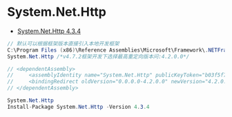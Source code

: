 # System.Net.Http

- [System.Net.Http 4.3.4](https://www.nuget.org/packages/System.Net.Http/)

```c#
// 默认可以根据框架版本直接引入本地开发框架
C:\Program Files (x86)\Reference Assemblies\Microsoft\Framework\.NETFramework\v4.7.2\System.Net.Http.dll
System.Net.Http /*v4.7.2框架开发下选择最高重定向版本问:4.2.0.0*/

// <dependentAssembly>
//     <assemblyIdentity name="System.Net.Http" publicKeyToken="b03f5f7f11d50a3a" culture="neutral" />
//     <bindingRedirect oldVersion="0.0.0.0-4.2.0.0" newVersion="4.2.0.0" />
// </dependentAssembly>

System.Net.Http
Install-Package System.Net.Http -Version 4.3.4
```
